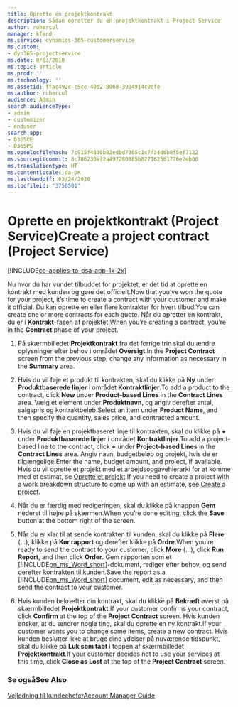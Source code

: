 ```yaml
---
title: Oprette en projektkontrakt
description: Sådan opretter du en projektkontrakt i Project Service
author: ruhercul
manager: kfend
ms.service: dynamics-365-customerservice
ms.custom:
- dyn365-projectservice
ms.date: 8/03/2018
ms.topic: article
ms.prod: ''
ms.technology: ''
ms.assetid: ffac492c-c5ce-40d2-8068-3904914c9efe
ms.author: ruhercul
audience: Admin
search.audienceType:
- admin
- customizer
- enduser
search.app:
- D365CE
- D365PS
ms.openlocfilehash: 7c915f4830b82edbd7365c1c7434d6b8f5ef7122
ms.sourcegitcommit: 8c786230ef2a497280885b827162561776e2eb00
ms.translationtype: HT
ms.contentlocale: da-DK
ms.lasthandoff: 03/24/2020
ms.locfileid: "3750501"
---
```

# <a name="create-a-project-contract-project-service"></a><span data-ttu-id="bc8e1-103">Oprette en projektkontrakt (Project Service)</span><span class="sxs-lookup"><span data-stu-id="bc8e1-103">Create a project contract (Project Service)</span></span>

[!INCLUDE[cc-applies-to-psa-app-1x-2x](../includes/cc-applies-to-psa-app-1x-2x.md)]

<span data-ttu-id="bc8e1-104">Nu hvor du har vundet tilbuddet for projektet, er det tid at oprette en kontrakt med kunden og gøre det officielt.</span><span class="sxs-lookup"><span data-stu-id="bc8e1-104">Now that you’ve won the quote for your project, it’s time to create a contract with your customer and make it official.</span></span> <span data-ttu-id="bc8e1-105">Du kan oprette en eller flere kontrakter for hvert tilbud.</span><span class="sxs-lookup"><span data-stu-id="bc8e1-105">You can create one or more contracts for each quote.</span></span> <span data-ttu-id="bc8e1-106">Når du opretter en kontrakt, du er i **Kontrakt**-fasen af projektet.</span><span class="sxs-lookup"><span data-stu-id="bc8e1-106">When you’re creating a contract, you’re in the **Contract** phase of your project.</span></span>  
  
1. <span data-ttu-id="bc8e1-107">På skærmbilledet **Projektkontrakt** fra det forrige trin skal du ændre oplysninger efter behov i området **Oversigt**.</span><span class="sxs-lookup"><span data-stu-id="bc8e1-107">In the **Project Contract** screen from the previous step, change any information as necessary in the **Summary** area.</span></span>  
  
2. <span data-ttu-id="bc8e1-108">Hvis du vil føje et produkt til kontrakten, skal du klikke på **Ny** under **Produktbaserede linjer** i området **Kontraktlinjer**.</span><span class="sxs-lookup"><span data-stu-id="bc8e1-108">To add a product to the contract, click **New** under **Product-based Lines** in the **Contract Lines** area.</span></span> <span data-ttu-id="bc8e1-109">Vælg et element under **Produktnavn**, og angiv derefter antal, salgspris og kontraktbeløb.</span><span class="sxs-lookup"><span data-stu-id="bc8e1-109">Select an item under **Product Name**, and then specify the quantity, sales price, and contracted amount.</span></span>  
  
3. <span data-ttu-id="bc8e1-110">Hvis du vil føje en projektbaseret linje til kontrakten, skal du klikke på **+** under **Produktbaserede linjer** i området **Kontraktlinjer**.</span><span class="sxs-lookup"><span data-stu-id="bc8e1-110">To add a project-based line to the contract, click **+** under **Project-based Lines** in the **Contract Lines** area.</span></span> <span data-ttu-id="bc8e1-111">Angiv navn, budgetbeløb og projekt, hvis de er tilgængelige.</span><span class="sxs-lookup"><span data-stu-id="bc8e1-111">Enter the name, budget amount, and project, if available.</span></span> <span data-ttu-id="bc8e1-112">Hvis du vil oprette et projekt med et arbejdsopgavehierarki for at komme med et estimat, se [Oprette et projekt](../project-service/create-project.md).</span><span class="sxs-lookup"><span data-stu-id="bc8e1-112">If you need to create a project with a work breakdown structure to come up with an estimate, see [Create a project](../project-service/create-project.md).</span></span>  
  
4. <span data-ttu-id="bc8e1-113">Når du er færdig med redigeringen, skal du klikke på knappen **Gem** nederst til højre på skærmen.</span><span class="sxs-lookup"><span data-stu-id="bc8e1-113">When you’re done editing, click the **Save** button at the bottom right of the screen.</span></span>  
  
5. <span data-ttu-id="bc8e1-114">Når du er klar til at sende kontrakten til kunden, skal du klikke på **Flere** (...), klikke på **Kør rapport** og derefter klikke på **Ordre**.</span><span class="sxs-lookup"><span data-stu-id="bc8e1-114">When you’re ready to send the contract to your customer, click **More** (…), click **Run Report**, and then click **Order**.</span></span> <span data-ttu-id="bc8e1-115">Gem rapporten som et [!INCLUDE[pn_ms_Word_short](../includes/pn-ms-word-short.md)]-dokument, rediger efter behov, og send derefter kontrakten til kunden.</span><span class="sxs-lookup"><span data-stu-id="bc8e1-115">Save the report as a [!INCLUDE[pn_ms_Word_short](../includes/pn-ms-word-short.md)] document, edit as necessary, and then send the contract to your customer.</span></span>  
  
6. <span data-ttu-id="bc8e1-116">Hvis kunden bekræfter din kontrakt, skal du klikke på **Bekræft** øverst på skærmbilledet **Projektkontrakt**.</span><span class="sxs-lookup"><span data-stu-id="bc8e1-116">If your customer confirms your contract, click **Confirm** at the top of the **Project Contract** screen.</span></span> <span data-ttu-id="bc8e1-117">Hvis kunden ønsker, at du ændrer nogle ting, skal du oprette en ny kontrakt.</span><span class="sxs-lookup"><span data-stu-id="bc8e1-117">If your customer wants you to change some items, create a new contract.</span></span> <span data-ttu-id="bc8e1-118">Hvis kunden beslutter ikke at bruge dine ydelser på nuværende tidspunkt, skal du klikke på **Luk som tabt** i toppen af skærmbilledet **Projektkontrakt**.</span><span class="sxs-lookup"><span data-stu-id="bc8e1-118">If your customer decides not to use your services at this time, click **Close as Lost** at the top of the **Project Contract** screen.</span></span>  
  
### <a name="see-also"></a><span data-ttu-id="bc8e1-119">Se også</span><span class="sxs-lookup"><span data-stu-id="bc8e1-119">See Also</span></span>  
 [<span data-ttu-id="bc8e1-120">Vejledning til kundechefer</span><span class="sxs-lookup"><span data-stu-id="bc8e1-120">Account Manager Guide</span></span>](../project-service/account-manager-guide.md)
